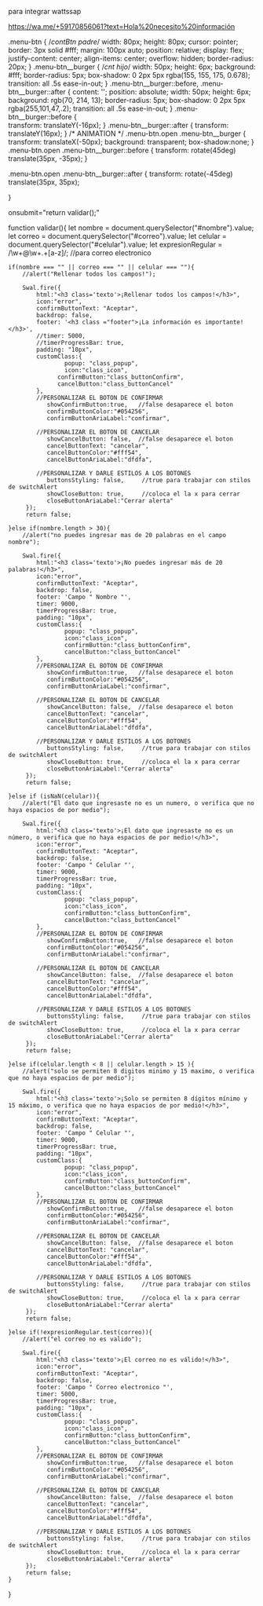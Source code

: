para integrar wattssap 

https://wa.me/+59170856061?text=Hola%20necesito%20información

<script src="//cdn.jsdelivr.net/npm/sweetalert2@11"></script>


.menu-btn {     /*contBtn padre*/
    width: 80px;
    height: 80px;
    cursor: pointer;
    border: 3px solid #fff;
    margin: 100px auto; 
    position: relative;
    display: flex;
    justify-content: center;
    align-items: center;
    overflow: hidden;
    border-radius: 20px;
}
.menu-btn__burger {     /*cnt hijo*/
    width: 50px;
    height: 6px;
    background: #fff;
    border-radius: 5px;
    box-shadow: 0 2px 5px rgba(155, 155, 175, 0.678);
    transition: all .5s ease-in-out;
  }
.menu-btn__burger::before,
.menu-btn__burger::after {
  content: '';
  position: absolute;
  width: 50px;
  height: 6px;
  background: rgb(70, 214, 13);
  border-radius: 5px;
  box-shadow: 0 2px 5px rgba(255,101,47,.2);
  transition: all .5s ease-in-out;
}
.menu-btn__burger::before {  
    transform: translateY(-16px);
}
.menu-btn__burger::after {
    transform: translateY(16px);
}
/* ANIMATION */
.menu-btn.open .menu-btn__burger {
    transform: translateX(-50px);
    background: transparent;
    box-shadow:none;
}
.menu-btn.open .menu-btn__burger::before {
    transform: rotate(45deg) translate(35px, -35px);
}

.menu-btn.open .menu-btn__burger::after {
    transform: rotate(-45deg) translate(35px, 35px);


}




onsubmit="return validar();"



function validar(){
    let nombre = document.querySelector("#nombre").value;
    let correo = document.querySelector("#correo").value;
    let celular = document.querySelector("#celular").value;
    let expresionRegular = /\w+@\w+\.+[a-z]/;  //para correo electronico

    if(nombre === "" || correo === "" || celular === ""){
        //alert("Rellenar todos los campos!");
        
        Swal.fire({
            html:"<h3 class='texto'>¡Rellenar todos los campos!</h3>",
            icon:"error",
            confirmButtonText: "Aceptar",
            backdrop: false, 
            footer: '<h3 class ="footer">¡La información es importante!</h3>', 
            //timer: 5000,
          	//timerProgressBar: true,
            padding: "10px",
            customClass:{
                 	popup: "class_popup",
                 	icon:"class_icon",
                  confirmButton:"class_buttonConfirm",
                  cancelButton:"class_buttonCancel"
            },
            //PERSONALIZAR EL BOTON DE CONFIRMAR 
               showConfirmButton:true,   //false desaparece el boton
               confirmButtonColor:"#054256",
               confirmButtonAriaLabel:"confirmar",
            
            //PERSONALIZAR EL BOTON DE CANCELAR 
               showCancelButton: false,  //false desaparece el boton
               cancelButtonText: "cancelar",
               cancelButtonColor:"#fff54",
               cancelButtonAriaLabel:"dfdfa",

            //PERSONALIZAR Y DARLE ESTILOS A LOS BOTONES 
               buttonsStyling: false,     //true para trabajar con stilos de switchAlert
               showCloseButton: true,     //coloca el la x para cerrar
               closeButtonAriaLabel:"Cerrar alerta"
         });
         return false;
                
    }else if(nombre.length > 30){
        //alert("no puedes ingresar mas de 20 palabras en el campo nombre");
        
        Swal.fire({
            html:"<h3 class='texto'>¡No puedes ingresar más de 20 palabras!</h3>",
            icon:"error",
            confirmButtonText: "Aceptar",
            backdrop: false,
            footer: 'Campo " Nombre "',  
            timer: 9000,
        	timerProgressBar: true,
            padding: "10px",
            customClass:{
                 	popup: "class_popup",
                 	icon:"class_icon",
                    confirmButton:"class_buttonConfirm",
                  	cancelButton:"class_buttonCancel"
            },
            //PERSONALIZAR EL BOTON DE CONFIRMAR 
               showConfirmButton:true,   //false desaparece el boton
               confirmButtonColor:"#054256",
               confirmButtonAriaLabel:"confirmar",
            
            //PERSONALIZAR EL BOTON DE CANCELAR 
               showCancelButton: false,  //false desaparece el boton
               cancelButtonText: "cancelar",
               cancelButtonColor:"#fff54",
               cancelButtonAriaLabel:"dfdfa",

            //PERSONALIZAR Y DARLE ESTILOS A LOS BOTONES 
               buttonsStyling: false,     //true para trabajar con stilos de switchAlert
               showCloseButton: true,     //coloca el la x para cerrar
               closeButtonAriaLabel:"Cerrar alerta"
         });
         return false;  
        
    }else if (isNaN(celular)){
        //alert("El dato que ingresaste no es un numero, o verifica que no haya espacios de por medio");
        
        Swal.fire({
            html:"<h3 class='texto'>¡El dato que ingresaste no es un número, o verifica que no haya espacios de por medio!</h3>",
            icon:"error",
            confirmButtonText: "Aceptar",
            backdrop: false,  
            footer: 'Campo " Celular "',
            timer: 9000,
        	timerProgressBar: true,
            padding: "10px",
            customClass:{
                 	popup: "class_popup",
                 	icon:"class_icon",
                    confirmButton:"class_buttonConfirm",
                  	cancelButton:"class_buttonCancel"
            },
            //PERSONALIZAR EL BOTON DE CONFIRMAR 
               showConfirmButton:true,   //false desaparece el boton
               confirmButtonColor:"#054256",
               confirmButtonAriaLabel:"confirmar",
            
            //PERSONALIZAR EL BOTON DE CANCELAR 
               showCancelButton: false,  //false desaparece el boton
               cancelButtonText: "cancelar",
               cancelButtonColor:"#fff54",
               cancelButtonAriaLabel:"dfdfa",

            //PERSONALIZAR Y DARLE ESTILOS A LOS BOTONES 
               buttonsStyling: false,     //true para trabajar con stilos de switchAlert
               showCloseButton: true,     //coloca el la x para cerrar
               closeButtonAriaLabel:"Cerrar alerta"
         });
         return false; 
        
    }else if(celular.length < 8 || celular.length > 15 ){
        //alert("solo se permiten 8 digitos minimo y 15 maximo, o verifica que no haya espacios de por medio");
        
        Swal.fire({
            html:"<h3 class='texto'>¡Solo se permiten 8 dígitos mínimo y 15 máximo, o verifica que no haya espacios de por medio!</h3>",
            icon:"error",
            confirmButtonText: "Aceptar",
            backdrop: false,  
            footer: 'Campo " Celular "',
            timer: 9000,
        	timerProgressBar: true,
            padding: "10px",
            customClass:{
                 	popup: "class_popup",
                 	icon:"class_icon",
                    confirmButton:"class_buttonConfirm",
                  	cancelButton:"class_buttonCancel"
            },
            //PERSONALIZAR EL BOTON DE CONFIRMAR 
               showConfirmButton:true,   //false desaparece el boton
               confirmButtonColor:"#054256",
               confirmButtonAriaLabel:"confirmar",
            
            //PERSONALIZAR EL BOTON DE CANCELAR 
               showCancelButton: false,  //false desaparece el boton
               cancelButtonText: "cancelar",
               cancelButtonColor:"#fff54",
               cancelButtonAriaLabel:"dfdfa",

            //PERSONALIZAR Y DARLE ESTILOS A LOS BOTONES 
               buttonsStyling: false,     //true para trabajar con stilos de switchAlert
               showCloseButton: true,     //coloca el la x para cerrar
               closeButtonAriaLabel:"Cerrar alerta"
         });
         return false; 
        
    }else if(!expresionRegular.test(correo)){
        //alert("el correo no es valido");
        
        Swal.fire({
            html:"<h3 class='texto'>¡El correo no es válido!</h3>",
            icon:"error",
            confirmButtonText: "Aceptar",
            backdrop: false,  
            footer: 'Campo " Correo electronico "',
            timer: 5000,
        	timerProgressBar: true,
            padding: "10px",
            customClass:{
                 	popup: "class_popup",
                 	icon:"class_icon",
                    confirmButton:"class_buttonConfirm",
                  	cancelButton:"class_buttonCancel"
            },
            //PERSONALIZAR EL BOTON DE CONFIRMAR 
               showConfirmButton:true,   //false desaparece el boton
               confirmButtonColor:"#054256",
               confirmButtonAriaLabel:"confirmar",
            
            //PERSONALIZAR EL BOTON DE CANCELAR 
               showCancelButton: false,  //false desaparece el boton
               cancelButtonText: "cancelar",
               cancelButtonColor:"#fff54",
               cancelButtonAriaLabel:"dfdfa",

            //PERSONALIZAR Y DARLE ESTILOS A LOS BOTONES 
               buttonsStyling: false,     //true para trabajar con stilos de switchAlert
               showCloseButton: true,     //coloca el la x para cerrar
               closeButtonAriaLabel:"Cerrar alerta"
         });
         return false;  
    }
}